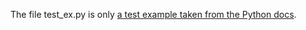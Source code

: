 The file test_ex.py is only [a test example taken from the Python docs](http://docs.python.org/3.3/library/unittest.html).
